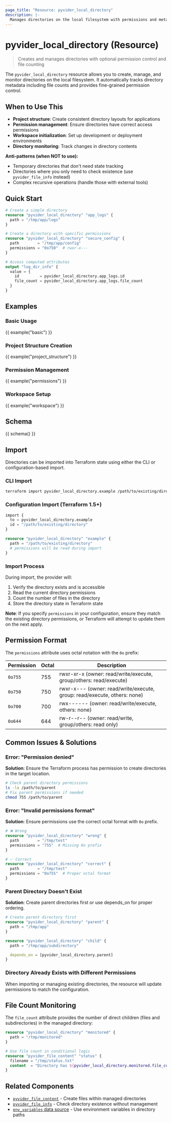 ```yaml
---
page_title: "Resource: pyvider_local_directory"
description: |-
  Manages directories on the local filesystem with permissions and metadata tracking
---
```


# pyvider_local_directory (Resource)

> Creates and manages directories with optional permission control and file counting

The `pyvider_local_directory` resource allows you to create, manage, and monitor directories on the local filesystem. It automatically tracks directory metadata including file counts and provides fine-grained permission control.

## When to Use This

- **Project structure**: Create consistent directory layouts for applications
- **Permission management**: Ensure directories have correct access permissions
- **Workspace initialization**: Set up development or deployment environments
- **Directory monitoring**: Track changes in directory contents

**Anti-patterns (when NOT to use):**
- Temporary directories that don't need state tracking
- Directories where you only need to check existence (use `pyvider_file_info` instead)
- Complex recursive operations (handle those with external tools)

## Quick Start

```terraform
# Create a simple directory
resource "pyvider_local_directory" "app_logs" {
  path = "/tmp/app/logs"
}

# Create a directory with specific permissions
resource "pyvider_local_directory" "secure_config" {
  path        = "/tmp/app/config"
  permissions = "0o750"  # rwxr-x---
}

# Access computed attributes
output "log_dir_info" {
  value = {
    id         = pyvider_local_directory.app_logs.id
    file_count = pyvider_local_directory.app_logs.file_count
  }
}
```

## Examples

### Basic Usage

{{ example("basic") }}

### Project Structure Creation

{{ example("project_structure") }}

### Permission Management

{{ example("permissions") }}

### Workspace Setup

{{ example("workspace") }}

## Schema

{{ schema() }}

## Import

Directories can be imported into Terraform state using either the CLI or configuration-based import.

### CLI Import

```bash
terraform import pyvider_local_directory.example /path/to/existing/directory
```

### Configuration Import (Terraform 1.5+)

```terraform
import {
  to = pyvider_local_directory.example
  id = "/path/to/existing/directory"
}

resource "pyvider_local_directory" "example" {
  path = "/path/to/existing/directory"
  # permissions will be read during import
}
```

### Import Process

During import, the provider will:
1. Verify the directory exists and is accessible
2. Read the current directory permissions
3. Count the number of files in the directory
4. Store the directory state in Terraform state

**Note**: If you specify `permissions` in your configuration, ensure they match the existing directory permissions, or Terraform will attempt to update them on the next apply.

## Permission Format

The `permissions` attribute uses octal notation with the `0o` prefix:

| Permission | Octal | Description |
|------------|-------|-------------|
| `0o755`    | 755   | rwxr-xr-x (owner: read/write/execute, group/others: read/execute) |
| `0o750`    | 750   | rwxr-x--- (owner: read/write/execute, group: read/execute, others: none) |
| `0o700`    | 700   | rwx------ (owner: read/write/execute, others: none) |
| `0o644`    | 644   | rw-r--r-- (owner: read/write, group/others: read only) |

## Common Issues & Solutions

### Error: "Permission denied"
**Solution**: Ensure the Terraform process has permission to create directories in the target location.

```bash
# Check parent directory permissions
ls -la /path/to/parent
# Fix parent permissions if needed
chmod 755 /path/to/parent
```

### Error: "Invalid permissions format"
**Solution**: Ensure permissions use the correct octal format with `0o` prefix.

```terraform
# ❌ Wrong
resource "pyvider_local_directory" "wrong" {
  path        = "/tmp/test"
  permissions = "755"  # Missing 0o prefix
}

# ✅ Correct
resource "pyvider_local_directory" "correct" {
  path        = "/tmp/test"
  permissions = "0o755"  # Proper octal format
}
```

### Parent Directory Doesn't Exist
**Solution**: Create parent directories first or use depends_on for proper ordering.

```terraform
# Create parent directory first
resource "pyvider_local_directory" "parent" {
  path = "/tmp/app"
}

resource "pyvider_local_directory" "child" {
  path = "/tmp/app/subdirectory"

  depends_on = [pyvider_local_directory.parent]
}
```

### Directory Already Exists with Different Permissions
When importing or managing existing directories, the resource will update permissions to match the configuration.

## File Count Monitoring

The `file_count` attribute provides the number of direct children (files and subdirectories) in the managed directory:

```terraform
resource "pyvider_local_directory" "monitored" {
  path = "/tmp/monitored"
}

# Use file count in conditional logic
resource "pyvider_file_content" "status" {
  filename = "/tmp/status.txt"
  content  = "Directory has ${pyvider_local_directory.monitored.file_count} items"
}
```

## Related Components

- [`pyvider_file_content`](../file_content.md) - Create files within managed directories
- [`pyvider_file_info`](../../data-sources/file_info.md) - Check directory existence without management
- [`env_variables` data source](../../data-sources/env_variables.md) - Use environment variables in directory paths
